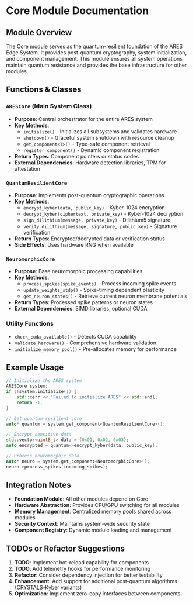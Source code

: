 # Core Module Documentation

## Module Overview

The Core module serves as the quantum-resilient foundation of the ARES Edge System. It provides post-quantum cryptography, system initialization, and component management. This module ensures all system operations maintain quantum resistance and provides the base infrastructure for other modules.

## Functions & Classes

### `ARESCore` (Main System Class)
- **Purpose**: Central orchestrator for the entire ARES system
- **Key Methods**:
  - `initialize()` - Initializes all subsystems and validates hardware
  - `shutdown()` - Graceful system shutdown with resource cleanup
  - `get_component<T>()` - Type-safe component retrieval
  - `register_component()` - Dynamic component registration
- **Return Types**: Component pointers or status codes
- **External Dependencies**: Hardware detection libraries, TPM for attestation

### `QuantumResilientCore` 
- **Purpose**: Implements post-quantum cryptographic operations
- **Key Methods**:
  - `encrypt_kyber(data, public_key)` - Kyber-1024 encryption
  - `decrypt_kyber(ciphertext, private_key)` - Kyber-1024 decryption
  - `sign_dilithium(message, private_key)` - Dilithium5 signature
  - `verify_dilithium(message, signature, public_key)` - Signature verification
- **Return Types**: Encrypted/decrypted data or verification status
- **Side Effects**: Uses hardware RNG when available

### `NeuromorphicCore`
- **Purpose**: Base neuromorphic processing capabilities
- **Key Methods**:
  - `process_spikes(spike_events)` - Process incoming spike events
  - `update_weights_stdp()` - Spike-timing dependent plasticity
  - `get_neuron_states()` - Retrieve current neuron membrane potentials
- **Return Types**: Processed spike patterns or neuron states
- **External Dependencies**: SIMD libraries, optional CUDA

### Utility Functions
- `check_cuda_available()` - Detects CUDA capability
- `validate_hardware()` - Comprehensive hardware validation
- `initialize_memory_pool()` - Pre-allocates memory for performance

## Example Usage

```cpp
// Initialize the ARES system
ARESCore system;
if (!system.initialize()) {
    std::cerr << "Failed to initialize ARES" << std::endl;
    return -1;
}

// Get quantum-resilient core
auto* quantum = system.get_component<QuantumResilientCore>();

// Encrypt sensitive data
std::vector<uint8_t> data = {0x01, 0x02, 0x03};
auto encrypted = quantum->encrypt_kyber(data, public_key);

// Process neuromorphic data
auto* neuro = system.get_component<NeuromorphicCore>();
neuro->process_spikes(incoming_spikes);
```

## Integration Notes

- **Foundation Module**: All other modules depend on Core
- **Hardware Abstraction**: Provides CPU/GPU switching for all modules
- **Memory Management**: Centralized memory pools shared across modules
- **Security Context**: Maintains system-wide security state
- **Component Registry**: Dynamic module loading and management

## TODOs or Refactor Suggestions

1. **TODO**: Implement hot-reload capability for components
2. **TODO**: Add telemetry hooks for performance monitoring
3. **Refactor**: Consider dependency injection for better testability
4. **Enhancement**: Add support for additional post-quantum algorithms (CRYSTALS-Kyber variants)
5. **Optimization**: Implement zero-copy interfaces between components